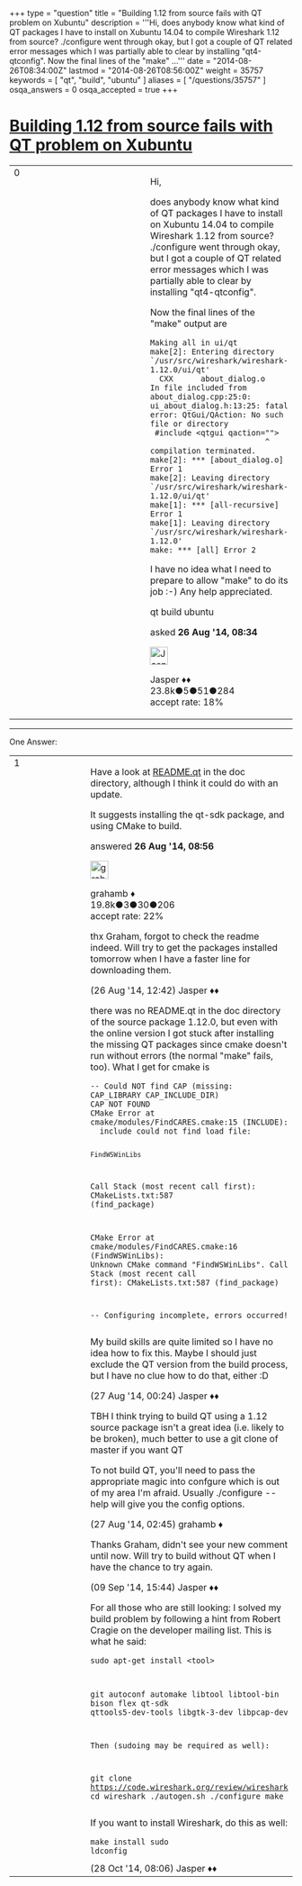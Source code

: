 +++
type = "question"
title = "Building 1.12 from source fails with QT problem on Xubuntu"
description = '''Hi, does anybody know what kind of QT packages I have to install on Xubuntu 14.04 to compile Wireshark 1.12 from source? ./configure went through okay, but I got a couple of QT related error messages which I was partially able to clear by installing &quot;qt4-qtconfig&quot;. Now the final lines of the &quot;make&quot; ...'''
date = "2014-08-26T08:34:00Z"
lastmod = "2014-08-26T08:56:00Z"
weight = 35757
keywords = [ "qt", "build", "ubuntu" ]
aliases = [ "/questions/35757" ]
osqa_answers = 0
osqa_accepted = true
+++

<div class="headNormal">

# [Building 1.12 from source fails with QT problem on Xubuntu](/questions/35757/building-112-from-source-fails-with-qt-problem-on-xubuntu)

</div>

<div id="main-body">

<div id="askform">

<table id="question-table" style="width:100%;"><colgroup><col style="width: 50%" /><col style="width: 50%" /></colgroup><tbody><tr class="odd"><td style="width: 30px; vertical-align: top"><div class="vote-buttons"><div id="post-35757-score" class="post-score" title="current number of votes">0</div><div id="favorite-count" class="favorite-count"></div></div></td><td><div id="item-right"><div class="question-body"><p>Hi,</p><p>does anybody know what kind of QT packages I have to install on Xubuntu 14.04 to compile Wireshark 1.12 from source? ./configure went through okay, but I got a couple of QT related error messages which I was partially able to clear by installing "qt4-qtconfig".</p><p>Now the final lines of the "make" output are</p><pre><code>Making all in ui/qt
make[2]: Entering directory `/usr/src/wireshark/wireshark-1.12.0/ui/qt&#39;
  CXX      about_dialog.o
In file included from about_dialog.cpp:25:0:
ui_about_dialog.h:13:25: fatal error: QtGui/QAction: No such file or directory
 #include &lt;qtgui qaction=&quot;&quot;&gt;
                         ^
compilation terminated.
make[2]: *** [about_dialog.o] Error 1
make[2]: Leaving directory `/usr/src/wireshark/wireshark-1.12.0/ui/qt&#39;
make[1]: *** [all-recursive] Error 1
make[1]: Leaving directory `/usr/src/wireshark/wireshark-1.12.0&#39;
make: *** [all] Error 2</code></pre><p>I have no idea what I need to prepare to allow "make" to do its job :-) Any help appreciated.</p></div><div id="question-tags" class="tags-container tags">qt build ubuntu</div><div id="question-controls" class="post-controls"></div><div class="post-update-info-container"><div class="post-update-info post-update-info-user"><p>asked <strong>26 Aug '14, 08:34</strong></p><img src="https://secure.gravatar.com/avatar/c578ba2967741f25aebd6afef702f432?s=32&amp;d=identicon&amp;r=g" class="gravatar" width="32" height="32" alt="Jasper&#39;s gravatar image" /><p>Jasper ♦♦<br />
<span class="score" title="23806 reputation points"><span>23.8k</span></span><span title="5 badges"><span class="badge1">●</span><span class="badgecount">5</span></span><span title="51 badges"><span class="silver">●</span><span class="badgecount">51</span></span><span title="284 badges"><span class="bronze">●</span><span class="badgecount">284</span></span><br />
<span class="accept_rate" title="Rate of the user&#39;s accepted answers">accept rate:</span> <span title="Jasper has 263 accepted answers">18%</span></p></div></div><div id="comments-container-35757" class="comments-container"></div><div id="comment-tools-35757" class="comment-tools"></div><div class="clear"></div><div id="comment-35757-form-container" class="comment-form-container"></div><div class="clear"></div></div></td></tr></tbody></table>

------------------------------------------------------------------------

<div class="tabBar">

<span id="sort-top"></span>

<div class="headQuestions">

One Answer:

</div>

</div>

<span id="35760"></span>

<div id="answer-container-35760" class="answer accepted-answer">

<table style="width:100%;"><colgroup><col style="width: 50%" /><col style="width: 50%" /></colgroup><tbody><tr class="odd"><td style="width: 30px; vertical-align: top"><div class="vote-buttons"><div id="post-35760-score" class="post-score" title="current number of votes">1</div></div></td><td><div class="item-right"><div class="answer-body"><p>Have a look at <a href="https://code.wireshark.org/review/gitweb?p=wireshark.git;a=blob;f=doc/README.qt;h=967dc41cbb97d1e5a000b083b284d9a02b41c039;hb=HEAD">README.qt</a> in the doc directory, although I think it could do with an update.</p><p>It suggests installing the qt-sdk package, and using CMake to build.</p></div><div class="answer-controls post-controls"></div><div class="post-update-info-container"><div class="post-update-info post-update-info-user"><p>answered <strong>26 Aug '14, 08:56</strong></p><img src="https://secure.gravatar.com/avatar/d2a7e24ca66604c749c7c88c1da8ff78?s=32&amp;d=identicon&amp;r=g" class="gravatar" width="32" height="32" alt="grahamb&#39;s gravatar image" /><p>grahamb ♦<br />
<span class="score" title="19834 reputation points"><span>19.8k</span></span><span title="3 badges"><span class="badge1">●</span><span class="badgecount">3</span></span><span title="30 badges"><span class="silver">●</span><span class="badgecount">30</span></span><span title="206 badges"><span class="bronze">●</span><span class="badgecount">206</span></span><br />
<span class="accept_rate" title="Rate of the user&#39;s accepted answers">accept rate:</span> <span title="grahamb has 274 accepted answers">22%</span></p></div></div><div id="comments-container-35760" class="comments-container"><span id="35771"></span><div id="comment-35771" class="comment"><div id="post-35771-score" class="comment-score"></div><div class="comment-text"><p>thx Graham, forgot to check the readme indeed. Will try to get the packages installed tomorrow when I have a faster line for downloading them.</p></div><div id="comment-35771-info" class="comment-info"><span class="comment-age">(26 Aug '14, 12:42)</span> Jasper ♦♦</div></div><span id="35786"></span><div id="comment-35786" class="comment"><div id="post-35786-score" class="comment-score"></div><div class="comment-text"><p>there was no README.qt in the doc directory of the source package 1.12.0, but even with the online version I got stuck after installing the missing QT packages since cmake doesn't run without errors (the normal "make" fails, too). What I get for cmake is</p><pre><code>-- Could NOT find CAP (missing:  CAP_LIBRARY CAP_INCLUDE_DIR) 
CAP NOT FOUND
CMake Error at cmake/modules/FindCARES.cmake:15 (INCLUDE):
  include could not find load file:

    FindWSWinLibs
Call Stack (most recent call first):
  CMakeLists.txt:587 (find_package)

CMake Error at cmake/modules/FindCARES.cmake:16 (FindWSWinLibs):
  Unknown CMake command &quot;FindWSWinLibs&quot;.
Call Stack (most recent call first):
  CMakeLists.txt:587 (find_package)

-- Configuring incomplete, errors occurred!</code></pre><p>My build skills are quite limited so I have no idea how to fix this. Maybe I should just exclude the QT version from the build process, but I have no clue how to do that, either :D</p></div><div id="comment-35786-info" class="comment-info"><span class="comment-age">(27 Aug '14, 00:24)</span> Jasper ♦♦</div></div><span id="35789"></span><div id="comment-35789" class="comment"><div id="post-35789-score" class="comment-score"></div><div class="comment-text"><p>TBH I think trying to build QT using a 1.12 source package isn't a great idea (i.e. likely to be broken), much better to use a git clone of master if you want QT</p><p>To not build QT, you'll need to pass the appropriate magic into confgure which is out of my area I'm afraid. Usually ./configure --help will give you the config options.</p></div><div id="comment-35789-info" class="comment-info"><span class="comment-age">(27 Aug '14, 02:45)</span> grahamb ♦</div></div><span id="36131"></span><div id="comment-36131" class="comment"><div id="post-36131-score" class="comment-score"></div><div class="comment-text"><p>Thanks Graham, didn't see your new comment until now. Will try to build without QT when I have the chance to try again.</p></div><div id="comment-36131-info" class="comment-info"><span class="comment-age">(09 Sep '14, 15:44)</span> Jasper ♦♦</div></div><span id="37397"></span><div id="comment-37397" class="comment"><div id="post-37397-score" class="comment-score"></div><div class="comment-text"><p>For all those who are still looking: I solved my build problem by following a hint from Robert Cragie on the developer mailing list. This is what he said:</p><pre><code>sudo apt-get install &lt;tool&gt;

git
autoconf
automake
libtool
libtool-bin
bison
flex
qt-sdk
qttools5-dev-tools
libgtk-3-dev
libpcap-dev

Then (sudoing may be required as well):

git clone https://code.wireshark.org/review/wireshark
cd wireshark
./autogen.sh
./configure
make</code></pre><p>If you want to install Wireshark, do this as well:</p><pre><code>make install
sudo ldconfig</code></pre></div><div id="comment-37397-info" class="comment-info"><span class="comment-age">(28 Oct '14, 08:06)</span> Jasper ♦♦</div></div></div><div id="comment-tools-35760" class="comment-tools"></div><div class="clear"></div><div id="comment-35760-form-container" class="comment-form-container"></div><div class="clear"></div></div></td></tr></tbody></table>

</div>

<div class="paginator-container-left">

</div>

</div>

</div>

